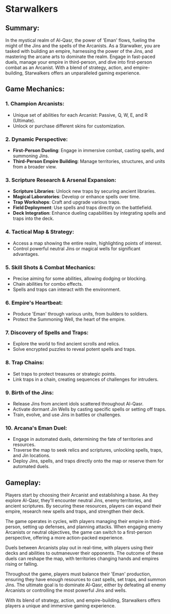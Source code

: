 # Starwalkers

## Summary:

In the mystical realm of Al-Qasr, the power of 'Eman' flows, fueling the might of the Jins and the spells of the Arcanists. As a Starwalker, you are tasked with building an empire, harnessing the power of the Jins, and mastering the arcane arts to dominate the realm. Engage in fast-paced duels, manage your empire in third-person, and dive into first-person combat as an Arcanist. With a blend of strategy, action, and empire-building, Starwalkers offers an unparalleled gaming experience.

## Game Mechanics:

### 1. **Champion Arcanists**:
- Unique set of abilities for each Arcanist: Passive, Q, W, E, and R (Ultimate).
- Unlock or purchase different skins for customization.

### 2. **Dynamic Perspective**:
- **First-Person Dueling**: Engage in immersive combat, casting spells, and summoning Jins.
- **Third-Person Empire Building**: Manage territories, structures, and units from a broader view.

### 3. **Scripture Research & Arsenal Expansion**:
- **Scripture Libraries**: Unlock new traps by securing ancient libraries.
- **Magical Laboratories**: Develop or enhance spells over time.
- **Trap Workshops**: Craft and upgrade various traps.
- **Field Deployment**: Use spells and traps directly on the battlefield.
- **Deck Integration**: Enhance dueling capabilities by integrating spells and traps into the deck.

### 4. **Tactical Map & Strategy**:
- Access a map showing the entire realm, highlighting points of interest.
- Control powerful neutral Jins or magical wells for significant advantages.

### 5. **Skill Shots & Combat Mechanics**:
- Precise aiming for some abilities, allowing dodging or blocking.
- Chain abilities for combo effects.
- Spells and traps can interact with the environment.

### 6. **Empire's Heartbeat**:
- Produce 'Eman' through various units, from builders to soldiers.
- Protect the Summoning Well, the heart of the empire.

### 7. **Discovery of Spells and Traps**:
- Explore the world to find ancient scrolls and relics.
- Solve encrypted puzzles to reveal potent spells and traps.

### 8. **Trap Chains**:
- Set traps to protect treasures or strategic points.
- Link traps in a chain, creating sequences of challenges for intruders.

### 9. **Birth of the Jins**:
- Release Jins from ancient idols scattered throughout Al-Qasr.
- Activate dormant Jin Wells by casting specific spells or setting off traps.
- Train, evolve, and use Jins in battles or challenges.

### 10. **Arcana's Eman Duel**:
- Engage in automated duels, determining the fate of territories and resources.
- Traverse the map to seek relics and scriptures, unlocking spells, traps, and Jin locations.
- Deploy Jins, spells, and traps directly onto the map or reserve them for automated duels.

## Gameplay:

Players start by choosing their Arcanist and establishing a base. As they explore Al-Qasr, they'll encounter neutral Jins, enemy territories, and ancient scriptures. By securing these resources, players can expand their empire, research new spells and traps, and strengthen their deck.

The game operates in cycles, with players managing their empire in third-person, setting up defenses, and planning attacks. When engaging enemy Arcanists or neutral objectives, the game can switch to a first-person perspective, offering a more action-packed experience.

Duels between Arcanists play out in real-time, with players using their decks and abilities to outmaneuver their opponents. The outcome of these duels can reshape the map, with territories changing hands and empires rising or falling.

Throughout the game, players must balance their 'Eman' production, ensuring they have enough resources to cast spells, set traps, and summon Jins. The ultimate goal is to dominate Al-Qasr, either by defeating all enemy Arcanists or controlling the most powerful Jins and wells.

With its blend of strategy, action, and empire-building, Starwalkers offers players a unique and immersive gaming experience.